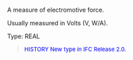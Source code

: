 ﻿A measure of electromotive force.

Usually measured in Volts (V, W/A).

Type: REAL

> <font size="-1" color="#0000FF">HISTORY New type in IFC Release 2.0.
</font>
